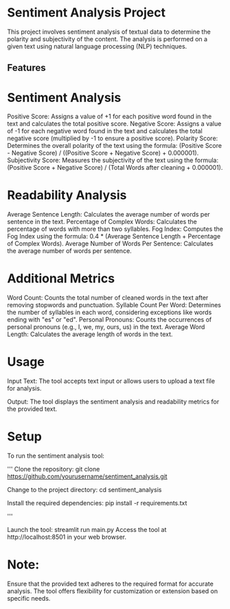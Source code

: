 # Sentiment Analysis Project
This project involves sentiment analysis of textual data to determine the polarity and subjectivity of the content. The analysis is performed on a given text using natural language processing (NLP) techniques.

## Features

# Sentiment Analysis

Positive Score: Assigns a value of +1 for each positive word found in the text and calculates the total positive score.
Negative Score: Assigns a value of -1 for each negative word found in the text and calculates the total negative score (multiplied by -1 to ensure a positive score).
Polarity Score: Determines the overall polarity of the text using the formula: (Positive Score - Negative Score) / ((Positive Score + Negative Score) + 0.000001).
Subjectivity Score: Measures the subjectivity of the text using the formula: (Positive Score + Negative Score) / (Total Words after cleaning + 0.000001).

# Readability Analysis

Average Sentence Length: Calculates the average number of words per sentence in the text.
Percentage of Complex Words: Calculates the percentage of words with more than two syllables.
Fog Index: Computes the Fog Index using the formula: 0.4 * (Average Sentence Length + Percentage of Complex Words).
Average Number of Words Per Sentence: Calculates the average number of words per sentence.

# Additional Metrics

Word Count: Counts the total number of cleaned words in the text after removing stopwords and punctuation.
Syllable Count Per Word: Determines the number of syllables in each word, considering exceptions like words ending with "es" or "ed".
Personal Pronouns: Counts the occurrences of personal pronouns (e.g., I, we, my, ours, us) in the text.
Average Word Length: Calculates the average length of words in the text.

# Usage

Input Text:
The tool accepts text input or allows users to upload a text file for analysis.

Output:
The tool displays the sentiment analysis and readability metrics for the provided text.

# Setup
To run the sentiment analysis tool:

'''
Clone the repository:
git clone https://github.com/yourusername/sentiment_analysis.git

Change to the project directory:
cd sentiment_analysis

Install the required dependencies:
pip install -r requirements.txt

'''

Launch the tool:
streamlit run main.py
Access the tool at http://localhost:8501 in your web browser.

# Note:

Ensure that the provided text adheres to the required format for accurate analysis.
The tool offers flexibility for customization or extension based on specific needs.
